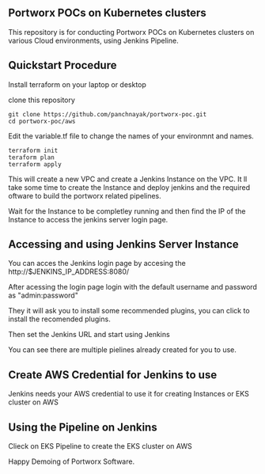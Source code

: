 ## Portworx POCs on Kubernetes clusters

This repository is for conducting Portworx POCs on Kubernetes clusters on various Cloud environments, using Jenkins Pipeline.

## Quickstart Procedure

Install terraform on your laptop or desktop

clone this repository
```
git clone https://github.com/panchnayak/portworx-poc.git
cd portworx-poc/aws
```
Edit the variable.tf file to change the names of your environmnt and names.

```
terraform init
teraform plan
terraform apply
```

This will create a  new VPC and create a Jenkins Instance on the VPC.
It ll take some time to create the Instance and deploy jenkins and the required oftware to build the portworx related pipelines.

Wait for the Instance to be completley running and then find the IP of the Instance to access the jenkins server login page.

## Accessing and using Jenkins Server Instance

You can acces the Jenkins login page by accesing the http://$JENKINS_IP_ADDRESS:8080/

After acessing the login page login with the default username and password as "admin:password"

They it will ask you to install some recommended plugins, you can click to install the recomended plugins.

Then set the Jenkins URL and start using Jenkins

You can see there are multiple pielines already created for you to use.

## Create AWS Credential for Jenkins to use

Jenkins needs your AWS credential to use it for creating Instances or EKS cluster on AWS

## Using the Pipeline on Jenkins

Clieck on EKS Pipeline to create the EKS cluster on AWS

Happy Demoing of Portworx Software.


